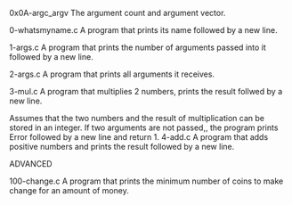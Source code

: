 0x0A-argc_argv
The argument count and argument vector.

0-whatsmyname.c
A program that prints its name followed by a new line.

1-args.c
A program that prints the number of arguments passed into it followed by a new line.

2-args.c
A program that prints all arguments it receives.

3-mul.c
A program that multiplies 2 numbers, prints the result follwed by a new line.

Assumes that the two numbers and the result of multiplication can be stored in an integer.
If two arguments are not passed,, the program prints Error followed by a new line and return 1.
4-add.c
A program that adds positive numbers and prints the result followed by a new line.

ADVANCED 

100-change.c
A program that prints the minimum number of coins to make change for an amount of money.
